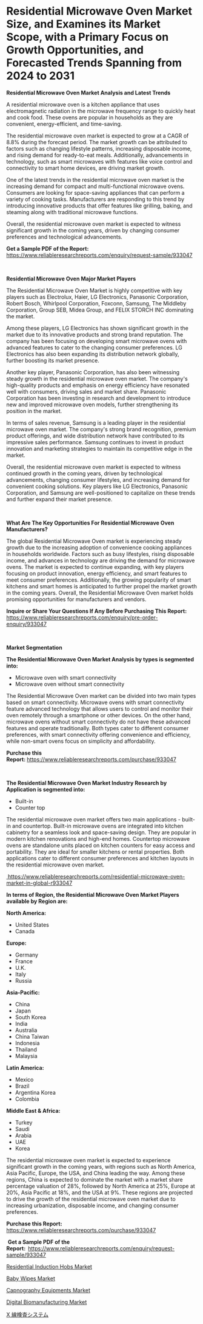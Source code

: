 <p><h1>Residential Microwave Oven Market Size, and Examines its Market Scope, with a Primary Focus on Growth Opportunities, and Forecasted Trends Spanning from 2024 to 2031</h1></p><p><strong>Residential Microwave Oven Market Analysis and Latest Trends</strong></p>
<p><p>A residential microwave oven is a kitchen appliance that uses electromagnetic radiation in the microwave frequency range to quickly heat and cook food. These ovens are popular in households as they are convenient, energy-efficient, and time-saving.</p><p>The residential microwave oven market is expected to grow at a CAGR of 8.8% during the forecast period. The market growth can be attributed to factors such as changing lifestyle patterns, increasing disposable income, and rising demand for ready-to-eat meals. Additionally, advancements in technology, such as smart microwaves with features like voice control and connectivity to smart home devices, are driving market growth.</p><p>One of the latest trends in the residential microwave oven market is the increasing demand for compact and multi-functional microwave ovens. Consumers are looking for space-saving appliances that can perform a variety of cooking tasks. Manufacturers are responding to this trend by introducing innovative products that offer features like grilling, baking, and steaming along with traditional microwave functions.</p><p>Overall, the residential microwave oven market is expected to witness significant growth in the coming years, driven by changing consumer preferences and technological advancements.</p></p>
<p><strong>Get a Sample PDF of the Report:&nbsp;</strong> <a href="https://www.reliableresearchreports.com/enquiry/request-sample/933047">https://www.reliableresearchreports.com/enquiry/request-sample/933047</a></p>
<p>&nbsp;</p>
<p><strong>Residential Microwave Oven Major Market Players</strong></p>
<p><p>The Residential Microwave Oven Market is highly competitive with key players such as Electrolux, Haier, LG Electronics, Panasonic Corporation, Robert Bosch, Whirlpool Corporation, Foxconn, Samsung, The Middleby Corporation, Group SEB, Midea Group, and FELIX STORCH INC dominating the market. </p><p>Among these players, LG Electronics has shown significant growth in the market due to its innovative products and strong brand reputation. The company has been focusing on developing smart microwave ovens with advanced features to cater to the changing consumer preferences. LG Electronics has also been expanding its distribution network globally, further boosting its market presence.</p><p>Another key player, Panasonic Corporation, has also been witnessing steady growth in the residential microwave oven market. The company's high-quality products and emphasis on energy efficiency have resonated well with consumers, driving sales and market share. Panasonic Corporation has been investing in research and development to introduce new and improved microwave oven models, further strengthening its position in the market.</p><p>In terms of sales revenue, Samsung is a leading player in the residential microwave oven market. The company's strong brand recognition, premium product offerings, and wide distribution network have contributed to its impressive sales performance. Samsung continues to invest in product innovation and marketing strategies to maintain its competitive edge in the market.</p><p>Overall, the residential microwave oven market is expected to witness continued growth in the coming years, driven by technological advancements, changing consumer lifestyles, and increasing demand for convenient cooking solutions. Key players like LG Electronics, Panasonic Corporation, and Samsung are well-positioned to capitalize on these trends and further expand their market presence.</p></p>
<p>&nbsp;</p>
<p><strong>What Are The Key Opportunities For Residential Microwave Oven Manufacturers?</strong></p>
<p><p>The global Residential Microwave Oven market is experiencing steady growth due to the increasing adoption of convenience cooking appliances in households worldwide. Factors such as busy lifestyles, rising disposable income, and advances in technology are driving the demand for microwave ovens. The market is expected to continue expanding, with key players focusing on product innovation, energy efficiency, and smart features to meet consumer preferences. Additionally, the growing popularity of smart kitchens and smart homes is anticipated to further propel the market growth in the coming years. Overall, the Residential Microwave Oven market holds promising opportunities for manufacturers and vendors.</p></p>
<p><strong>Inquire or Share Your Questions If Any Before Purchasing This Report:</strong> <a href="https://www.reliableresearchreports.com/enquiry/pre-order-enquiry/933047">https://www.reliableresearchreports.com/enquiry/pre-order-enquiry/933047</a></p>
<p>&nbsp;</p>
<p><strong>Market Segmentation</strong></p>
<p><strong>The Residential Microwave Oven Market Analysis by types is segmented into:</strong></p>
<p><ul><li>Microwave oven with smart connectivity</li><li>Microwave oven without smart connectivity</li></ul></p>
<p><p>The Residential Microwave Oven market can be divided into two main types based on smart connectivity. Microwave ovens with smart connectivity feature advanced technology that allows users to control and monitor their oven remotely through a smartphone or other devices. On the other hand, microwave ovens without smart connectivity do not have these advanced features and operate traditionally. Both types cater to different consumer preferences, with smart connectivity offering convenience and efficiency, while non-smart ovens focus on simplicity and affordability.</p></p>
<p><strong>Purchase this Report:&nbsp;</strong><a href="https://www.reliableresearchreports.com/purchase/933047">https://www.reliableresearchreports.com/purchase/933047</a></p>
<p>&nbsp;</p>
<p><strong>The Residential Microwave Oven Market Industry Research by Application is segmented into:</strong></p>
<p><ul><li>Built-in</li><li>Counter top</li></ul></p>
<p><p>The residential microwave oven market offers two main applications - built-in and countertop. Built-in microwave ovens are integrated into kitchen cabinetry for a seamless look and space-saving design. They are popular in modern kitchen renovations and high-end homes. Countertop microwave ovens are standalone units placed on kitchen counters for easy access and portability. They are ideal for smaller kitchens or rental properties. Both applications cater to different consumer preferences and kitchen layouts in the residential microwave oven market.</p></p>
<p><a href="https://www.reliableresearchreports.com/residential-microwave-oven-market-in-global-r933047">&nbsp;https://www.reliableresearchreports.com/residential-microwave-oven-market-in-global-r933047</a></p>
<p><strong>In terms of Region, the Residential Microwave Oven Market Players available by Region are:</strong></p>
<p>
    <p> <strong> North America: </strong>
        <ul>
            <li>United States</li>
            <li>Canada</li>
        </ul>
        </p> 
    <p> <strong> Europe: </strong>
        <ul>
            <li>Germany</li>
            <li>France</li>
            <li>U.K.</li>
            <li>Italy</li>
            <li>Russia</li>
        </ul>
        </p> 
    <p> <strong> Asia-Pacific: </strong>
        <ul>
            <li>China</li>
            <li>Japan</li>
            <li>South Korea</li>
            <li>India</li>
            <li>Australia</li>
            <li>China Taiwan</li>
            <li>Indonesia</li>
            <li>Thailand</li>
            <li>Malaysia</li>
        </ul>
        </p> 
    <p> <strong> Latin America: </strong>
        <ul>
            <li>Mexico</li>
            <li>Brazil</li>
            <li>Argentina Korea</li>
            <li>Colombia</li>
        </ul>
        </p> 
    <p> <strong> Middle East & Africa: </strong>
        <ul>
            <li>Turkey</li>
            <li>Saudi</li>
            <li>Arabia</li>
            <li>UAE</li>
            <li>Korea</li>
        </ul>
    </p>
    </p>
<p><p>The residential microwave oven market is expected to experience significant growth in the coming years, with regions such as North America, Asia Pacific, Europe, the USA, and China leading the way. Among these regions, China is expected to dominate the market with a market share percentage valuation of 28%, followed by North America at 25%, Europe at 20%, Asia Pacific at 18%, and the USA at 9%. These regions are projected to drive the growth of the residential microwave oven market due to increasing urbanization, disposable income, and changing consumer preferences.</p></p>
<p><strong>Purchase this Report: </strong><a href="https://www.reliableresearchreports.com/purchase/933047">https://www.reliableresearchreports.com/purchase/933047</a></p>
<p>&nbsp;<strong>Get a Sample PDF of the Report:&nbsp;&nbsp;</strong><a href="https://www.reliableresearchreports.com/enquiry/request-sample/933047">https://www.reliableresearchreports.com/enquiry/request-sample/933047</a></p>
<p><strong></strong></p>
<p><p><a href="https://github.com/tamvrosiya/Market-Research-Report-List-5/blob/main/residential-induction-hobs-market.md">Residential Induction Hobs Market</a></p><p><a href="https://issuu.com/reportprime-2/docs/baby-wipes-market-size-2030.pptx_b49cf225514ecd">Baby Wipes Market</a></p><p><a href="https://issuu.com/reportprime-2/docs/capnography-equipments-market-size-_aab10ae2044d19">Capnography Equipments Market</a></p><p><a href="https://medium.com/@cpierre31945/digital-biomanufacturing-market-research-report-market-forecast-and-growth-prospects-with-a-steady-64bbe8340e3d">Digital Biomanufacturing Market</a></p><p><a href="https://medium.com/@samleite85/%E6%AC%A1%E3%81%AE%E6%96%87%E7%AB%A0%E3%82%92%E6%97%A5%E6%9C%AC%E8%AA%9E%E3%81%AB%E7%BF%BB%E8%A8%B3%E3%81%97%E3%81%A6%E3%81%8F%E3%81%A0%E3%81%95%E3%81%84-2024%E5%B9%B4%E3%81%8B%E3%82%892031%E5%B9%B4%E3%81%BE%E3%81%A7%E3%81%AE%E6%9C%9F%E9%96%93%E3%81%AB%E4%BA%88%E6%B8%AC%E3%81%95%E3%82%8C%E3%82%8B%E5%9C%B0%E5%9F%9F%E5%88%A5%E3%81%AE%E8%A6%8B%E9%80%9A%E3%81%97%E3%82%84%E7%AB%B6%E4%BA%89%E6%88%A6%E7%95%A5%E3%81%AB%E3%82%88%E3%82%8B-%E3%82%B0%E3%83%AD%E3%83%BC%E3%83%90%E3%83%ABx%E7%B7%9A%E6%A4%9C%E6%9F%BB%E3%82%B7%E3%82%B9%E3%83%86%E3%83%A0%E5%B8%82%E5%A0%B4%E3%81%AE%E8%A6%8F%E6%A8%A1%E3%81%A8%E5%B8%82%E5%A0%B4%E5%8B%95%E5%90%91%E5%88%86%E6%9E%90-9456dc875797">X 線検査システム</a></p></p>